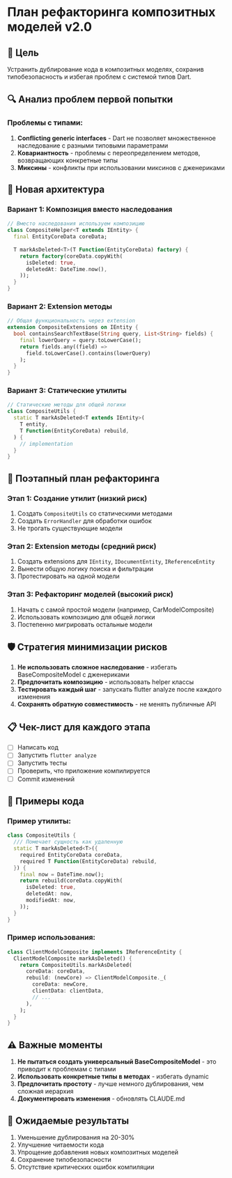 # План рефакторинга композитных моделей v2.0

## 🎯 Цель
Устранить дублирование кода в композитных моделях, сохранив типобезопасность и избегая проблем с системой типов Dart.

## 🔍 Анализ проблем первой попытки

### Проблемы с типами:
1. **Conflicting generic interfaces** - Dart не позволяет множественное наследование с разными типовыми параметрами
2. **Ковариантность** - проблемы с переопределением методов, возвращающих конкретные типы
3. **Миксины** - конфликты при использовании миксинов с дженериками

## 📐 Новая архитектура

### Вариант 1: Композиция вместо наследования
```dart
// Вместо наследования используем композицию
class CompositeHelper<T extends IEntity> {
  final EntityCoreData coreData;
  
  T markAsDeleted<T>(T Function(EntityCoreData) factory) {
    return factory(coreData.copyWith(
      isDeleted: true,
      deletedAt: DateTime.now(),
    ));
  }
}
```

### Вариант 2: Extension методы
```dart
// Общая функциональность через extension
extension CompositeExtensions on IEntity {
  bool containsSearchTextBase(String query, List<String> fields) {
    final lowerQuery = query.toLowerCase();
    return fields.any((field) => 
      field.toLowerCase().contains(lowerQuery)
    );
  }
}
```

### Вариант 3: Статические утилиты
```dart
// Статические методы для общей логики
class CompositeUtils {
  static T markAsDeleted<T extends IEntity>(
    T entity,
    T Function(EntityCoreData) rebuild,
  ) {
    // implementation
  }
}
```

## 🚀 Поэтапный план рефакторинга

### Этап 1: Создание утилит (низкий риск)
1. Создать `CompositeUtils` со статическими методами
2. Создать `ErrorHandler` для обработки ошибок
3. Не трогать существующие модели

### Этап 2: Extension методы (средний риск)
1. Создать extensions для `IEntity`, `IDocumentEntity`, `IReferenceEntity`
2. Вынести общую логику поиска и фильтрации
3. Протестировать на одной модели

### Этап 3: Рефакторинг моделей (высокий риск)
1. Начать с самой простой модели (например, CarModelComposite)
2. Использовать композицию для общей логики
3. Постепенно мигрировать остальные модели

## 🛡️ Стратегия минимизации рисков

1. **Не использовать сложное наследование** - избегать BaseCompositeModel с дженериками
2. **Предпочитать композицию** - использовать helper классы
3. **Тестировать каждый шаг** - запускать flutter analyze после каждого изменения
4. **Сохранять обратную совместимость** - не менять публичные API

## 📋 Чек-лист для каждого этапа

- [ ] Написать код
- [ ] Запустить `flutter analyze`
- [ ] Запустить тесты
- [ ] Проверить, что приложение компилируется
- [ ] Commit изменений

## 🎨 Примеры кода

### Пример утилиты:
```dart
class CompositeUtils {
  /// Помечает сущность как удаленную
  static T markAsDeleted<T>({
    required EntityCoreData coreData,
    required T Function(EntityCoreData) rebuild,
  }) {
    final now = DateTime.now();
    return rebuild(coreData.copyWith(
      isDeleted: true,
      deletedAt: now,
      modifiedAt: now,
    ));
  }
}
```

### Пример использования:
```dart
class ClientModelComposite implements IReferenceEntity {
  ClientModelComposite markAsDeleted() {
    return CompositeUtils.markAsDeleted(
      coreData: coreData,
      rebuild: (newCore) => ClientModelComposite._(
        coreData: newCore,
        clientData: clientData,
        // ...
      ),
    );
  }
}
```

## ⚠️ Важные моменты

1. **Не пытаться создать универсальный BaseCompositeModel** - это приводит к проблемам с типами
2. **Использовать конкретные типы в методах** - избегать dynamic
3. **Предпочитать простоту** - лучше немного дублирования, чем сложная иерархия
4. **Документировать изменения** - обновлять CLAUDE.md

## 🎯 Ожидаемые результаты

1. Уменьшение дублирования на 20-30%
2. Улучшение читаемости кода
3. Упрощение добавления новых композитных моделей
4. Сохранение типобезопасности
5. Отсутствие критических ошибок компиляции